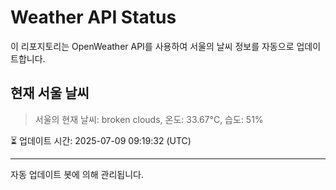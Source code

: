 
# Weather API Status

이 리포지토리는 OpenWeather API를 사용하여 서울의 날씨 정보를 자동으로 업데이트합니다.

## 현재 서울 날씨
> 서울의 현재 날씨: broken clouds, 온도: 33.67°C, 습도: 51%

⏳ 업데이트 시간: 2025-07-09 09:19:32 (UTC)

---
자동 업데이트 봇에 의해 관리됩니다.
